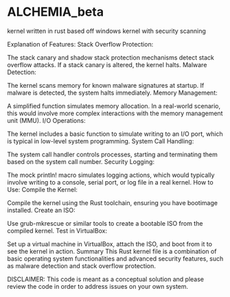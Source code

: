 # ALCHEMIA_beta
kernel written in rust based off windows kernel with security scanning

Explanation of Features:
Stack Overflow Protection:

The stack canary and shadow stack protection mechanisms detect stack overflow attacks. If a stack canary is altered, the kernel halts.
Malware Detection:

The kernel scans memory for known malware signatures at startup. If malware is detected, the system halts immediately.
Memory Management:

A simplified function simulates memory allocation. In a real-world scenario, this would involve more complex interactions with the memory management unit (MMU).
I/O Operations:

The kernel includes a basic function to simulate writing to an I/O port, which is typical in low-level system programming.
System Call Handling:

The system call handler controls processes, starting and terminating them based on the system call number.
Security Logging:

The mock println! macro simulates logging actions, which would typically involve writing to a console, serial port, or log file in a real kernel.
How to Use:
Compile the Kernel:

Compile the kernel using the Rust toolchain, ensuring you have bootimage installed.
Create an ISO:

Use grub-mkrescue or similar tools to create a bootable ISO from the compiled kernel.
Test in VirtualBox:

Set up a virtual machine in VirtualBox, attach the ISO, and boot from it to see the kernel in action.
Summary
This Rust kernel file is a combination of basic operating system functionalities and advanced security features, such as malware detection and stack overflow protection.


DISCLAIMER: This code is meant as a conceptual solution and please review the code in order to address issues on your own system.
